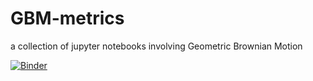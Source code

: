 # GBM-metrics
a collection of jupyter notebooks involving Geometric Brownian Motion

[![Binder](https://mybinder.org/badge_logo.svg)](https://mybinder.org/v2/gh/alienbrett/GBM-metrics/HEAD)

